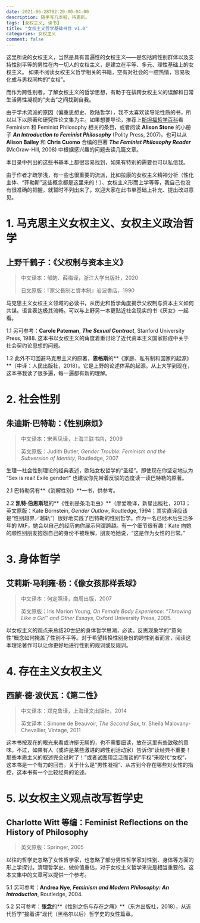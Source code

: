 ```yaml
---
date: 2021-06-28T02:20:00-04:00
description: 随手写几本啦，待更新。
tags: [女权主义, 读书]
title: "女权主义哲学基础书目 v1.0"
categories: 女权主义
comment: false
---
```

这里所说的女权主义，当然是具有普遍性的女权主义——是包括跨性别群体以及支持性别平等的男性在内一切人的女权主义，是建立在平等、多元、理性基础上的女权主义。
如果不阅读女权主义哲学相关的书籍，空有对社会的一腔热情，容易极化成与男权同构的“女权”。

而作为跨性别者，了解女权主义的哲学思想，有助于在排跨女权主义的误解和日常生活男性凝视的“夹击”之间找到自我。

由于学术流派的原因（偏重思想史、欧陆哲学），我不太喜欢读导论性质的书，所以以下以原著和研究性论文集为主。如果想要导论，推荐上[斯坦福哲学百科](https://plato.stanford.edu)看 Feminism 和 Feminist Philosophy 相关的条目，或者阅读 **Alison Stone** 的小册子 ***An Introduction to Feminist Philosophy*** (Polity Press, 2007)。也可以从 **Alison Bailey** 和 **Chris Cuomo** 合编的巨著 ***The Feminist Philosophy Reader***  (McGraw-Hill, 2008) 中根据感兴趣的问题去读几篇文章。

本目录中列出的这些书基本上都很容易找到，如果有特别的需要也可以私信我。

由于作者才疏学浅，有一些也很重要的流派，比如拉康的女权主义精神分析（性化主体、“菲勒斯”这些概念都是这里来的！）、女权主义形而上学等等，我自己也没有很准确的把握，就暂时不列出来了。欢迎大家在此书单基础上补充、提出改进意见。


# 1. 马克思主义女权主义、女权主义政治哲学
## 上野千鹤子：《父权制与资本主义》
> 中文译本：邹韵、薛梅译，浙江大学出版社，2020
>
> 日文原版：『家父長制と資本制』岩波書店，1990

马克思主义女权主义领域的必读书，从历史和哲学角度揭示父权制与资本主义如何共谋。语言表达极其流畅。可以与上野另一本更贴近社会现实的书《厌女》一起看。

1.1 另可参考：**Carole Pateman**, ***The Sexual Contract***, Stanford University Press, 1988. 这本书以女权主义的角度着重讨论了近代资本主义国家形成中关于社会契约论思想的问题。

1.2 此外不可回避马克思主义的原著，**恩格斯**的**《家庭、私有制和国家的起源》**（中译：人民出版社，2018）。它是上野的论述体系的起源。从上大学到现在，这本书我读了很多遍，每一遍都有新的理解。

# 2. 社会性别
## 朱迪斯·巴特勒：《性别麻烦》
> 中文译本：宋素凤译，上海三联书店，2009
>
> 英文原版：Judith Butler, *Gender Trouble: Feminism and the Subversion of Identity*, Routledge, 2007

生理—社会性别理论的经典表述，欧陆女权哲学的“圣经”。即使现在你坚定地认为 “Sex is real! Exile gender!” 也建议你先带着反驳的态度读一读巴特勒的原著。

2.1 巴特勒另有**《消解性别》**一书，供参考。

2.2 **凯特·伯恩斯坦**的**《性别是条毛毛虫》**（廖爱晚译，新星出版社，2013；英文原版：Kate Bornstein, *Gender Outlaw*, Routledge, 1994；其实直译应该是“性别越界／越轨”）很好地实践了巴特勒的性别哲学。作为一名已经术后生活多年的 MtF，她会以自己的经历向你展示何谓跨越。有一个细节很有趣：Kate 向她的顺性别朋友抱怨自己的身份不被理解，朋友呛她说，“这是作为女性的日常。”

# 3. 身体哲学
## 艾莉斯·马利雍·杨：《像女孩那样丢球》
> 中文译本：何定照译，商周出版，2007
>
> 英文原版：Iris Marion Young, *On Female Body Experience: “Throwing Like a Girl” and Other Essays*, Oxford University Press, 2005.

以女权主义的观点来总结20世纪的身体哲学思潮，必读。反思现象学的“意向性”概念如何掩盖了性别不平等。对于希望转换性别身份的跨性别者而言，阅读这本理论著作可以让你更好地进行性别的规训或反规训。

# 4. 存在主义女权主义
## 西蒙·德·波伏瓦：《第二性》
> 中文译本：郑克鲁译，上海译文出版社，2014
>
> 英文译本：Simone de Beauvoir, *The Second Sex*, tr. Sheila Malovany-Chevallier, Vintage, 2011

这本书按现在的眼光来看或许挺无聊的，也不需要细读，放在这里有些致敬的意味。不过，如果有人（或许是某些激进的跨性别活动家）告诉你“读经典不重要！那些本质主义的叙述完全过时了！”或者试图用泛泛而谈的“平权”来取代“女权”，这本书是一个有力的回击。关于什么是“男性凝视”、从古到今存在哪些对女性的指控，这本书有一个比较经典的论述。

# 5. 以女权主义观点改写哲学史
## Charlotte Witt 等编：Feminist Reflections on the History of Philosophy
>英文原版：Springer, 2005

以往的哲学史忽略了女性哲学家，也忽略了部分男性哲学家对性别、身体等方面的形上学探讨。清理哲学史、做价值重估，对于女权主义哲学来说是相当重要的。这本文集中的文章可以提供一个参考。

5.1 另可参考：**Andrea Nye**, ***Feminism and Modern Philosophy: An Introduction***, Routledge, 2004.

5.2 另可参考：**张念**的**《性别之伤与存在之痛》**（东方出版社，2018），从近代哲学“接着讲”现代（黑格尔以后）哲学史的女性篇章。
